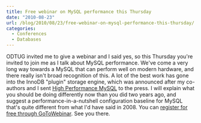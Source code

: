 ```yaml
---
title: Free webinar on MySQL performance this Thursday
date: "2010-08-23"
url: /blog/2010/08/23/free-webinar-on-mysql-performance-this-thursday/
categories:
  - Conferences
  - Databases
---
```

ODTUG invited me to give a webinar and I said yes, so this Thursday you're invited to join me as I talk about MySQL performance. We've come a very long way towards a MySQL that can perform well on modern hardware, and there really isn't broad recognition of this. A lot of the best work has gone into the InnoDB "plugin" storage engine, which was announced after my co-authors and I sent [High Performance MySQL](http://tinyurl.com/highperfmysql) to the press. I will explain what you should be doing differently now than you did two years ago, and suggest a performance-in-a-nutshell configuration baseline for MySQL that's quite different from what I'd have said in 2008. You can [register for free through GoToWebinar](https://www2.gotomeeting.com/register/470088995). See you there.


